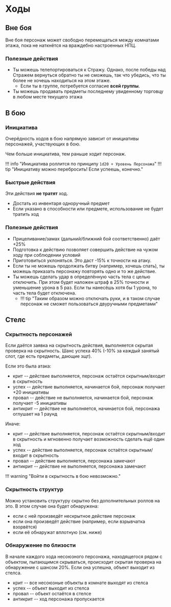 # Ходы

## Вне боя

Вне боя персонаж может свободно перемещаться между комнатами этажа, 
пока не наткнётся на враждебно настроенных НПЦ.

### Полезные действия

+ Ты можешь телепортироваться к Стражу. Однако, после победы над Стражем вернуться обратно ты не сможешь, так что убедись, что ты более не хочешь находиться на этом этаже. 
    + Если ты в группе, потребуется согласие **всей группы**.
+ Ты можешь продавать предметы последнему увиденному торговцу в любом месте текущего этажа  

## В бою

### Инициатива

Очерёдность ходов в бою напрямую зависит от инициативы персонажей, участвующих в бою.

Чем больше инициатива, тем раньше ходит персонаж.

!!! info "Инициатива роллится по принципу `1d20 + Уровень Персонажа`"
!!! tip "Инициативу можно перебросить! Если успеешь, конечно."

### Быстрые действия

Эти действия **не тратят** ход.

+ Достать из инвентаря одноручный предмет
+ Если указано в способности или предмете, использование не будет тратить ход

### Полезные действия

+ Прицеливание/замах (дальний/ближний бой соответственно) даёт +25% 
+ Подготовка к действию позволяет совершить действие на чужом ходу при соблюдении условий
+ Приготовиться уклоняться. Это даст -15% к точности на атаку.
+ Если ты не можешь продолжать битву (например, хочешь спать), ты можешь приказать персонажу повторять одно и то же действие.
+ Ты можешь сделать удар в определённую часть тела с целью отключить. При этом будет наложен штраф в 25% точности и уменьшение урона в 5 раз. Если ты нанесёшь хотя бы 1 урона, то часть тела будет отключена.
    + !!! tip "Таким образом можно отключать руки, и в таком случае персонаж не сможет пользоваться двуручными предметами"

## Стелс

### Скрытность персонажей
Если даётся заявка на скрытность действия, выполняется скрытая проверка на скрытность. Шанс успеха 40% (-10% за каждый занятый слот, где есть предметы, дающие зщт).

Если это была атака:

* крит -- действие выполняется, персонаж остаётся скрытным/входит в скрытность
* успех -- действие выполняется, начинается бой, персонаж получает +20 инициативы
* провал -- действие не выполняется, начинается бой, персонаж получает -5 инициативы
* антикрит -- действие не выполняется, начинается бой, персонажа оглушает на 1 раунд

Иначе:

* крит -- действие выполняется, персонаж остаётся скрытным/входит в скрытность и мгновенно получает возможность сделать ещё один ход
* успех -- действие выполняется, персонаж остаётся скрытным/входит в скрытность
* провал -- действие выполняется, персонажа замечают
* антикрит -- действие не выполняется, персонажа замечают

!!! warning "Войти в скрытность в бою невозможно."

### Скрытность структур
Можно установить структуру скрытно без дополнительных роллов на это. В этом случае она будет обнаружена:

* если с ней произведёт нескрытное действие персонаж
* если она произведёт действие (например, если взрывчатка взорвётся)
* если её обнаружат вплотную (см. ниже)

### Обнаружение по близости
В начале каждого хода несоюзного персонажа, находящегося рядом с объектом, пытающимся скрываться, происходит скрытая проверка на обнаружение с шансом 20%. Если она успешна, объект выходит из стелса.

* крит -- все несоюзные объекты в комнате выходят из стелса
* успех -- объект выходит из стелса
* провал -- объект остаётся в стелсе
* антикрит -- ход персонажа пропускается

